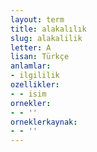 ```yaml
---
layout: term
title: alakalılık
slug: alakalilik
letter: A
lisan: Türkçe
anlamlar:
- ilgililik
ozellikler:
- - isim
ornekler:
- - ''
orneklerkaynak:
- - ''
---
```

